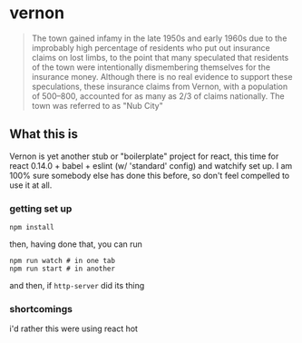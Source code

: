 # vernon

> The town gained infamy in the late 1950s and early 1960s due to the improbably high percentage of residents who put out insurance claims on lost limbs, to the point that many speculated that residents of the town were intentionally dismembering themselves for the insurance money. Although there is no real evidence to support these speculations, these insurance claims from Vernon, with a population of 500–800, accounted for as many as 2/3 of claims nationally. The town was referred to as "Nub City"

## What this is

Vernon is yet another stub or "boilerplate" project for react, this time for react 0.14.0 + babel + eslint (w/ 'standard' config) and watchify set up. I am 100% sure somebody else has done this before, so don't feel compelled to use it at all.

### getting set up

    npm install

then, having done that, you can run

    npm run watch # in one tab
    npm run start # in another

and then, if `http-server` did its thing

### shortcomings

i'd rather this were using react hot
